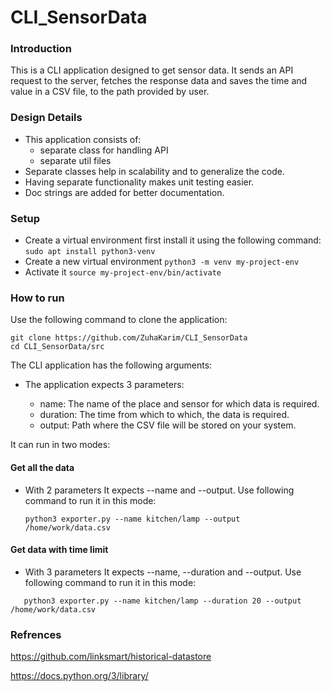# CLI_SensorData

### Introduction
This is a CLI application designed to get sensor data. It sends an API request to the server, fetches the response data and saves the time and value in a CSV file, to the path provided by user.

### Design Details
 * This application consists of:
    * separate class for handling API
    * separate util files
 * Separate classes help in scalability and to generalize the code.
 * Having separate functionality makes unit testing easier.
 * Doc strings are added for better documentation.

### Setup
* Create a virtual environment first install it using the following command:
 ``` sudo apt install python3-venv ``` 
 * Create a new virtual environment
 ``` python3 -m venv my-project-env  ``` 
 * Activate it 
 ``` source my-project-env/bin/activate ``` 

### How to run

Use the following command to clone the application:    
```
git clone https://github.com/ZuhaKarim/CLI_SensorData
cd CLI_SensorData/src

```

The CLI application has the following arguments:
* The application expects 3 parameters:
  
  * name:
  The name of the place and sensor for which data is required.
   * duration:
   The time from which to which, the data is required.
   * output:
   Path where the CSV file will be stored on your system.
      
It can run in two modes:
#### Get all the data
 * With 2 parameters
   It expects --name and --output. Use following command to run it in this mode:
   ```
   python3 exporter.py --name kitchen/lamp --output /home/work/data.csv
   
   ```
#### Get data with time limit
 * With 3 parameters
   It expects --name, --duration and --output. Use following command to run it in this mode:
```
   python3 exporter.py --name kitchen/lamp --duration 20 --output /home/work/data.csv 

```
### Refrences
https://github.com/linksmart/historical-datastore

https://docs.python.org/3/library/
 
 

